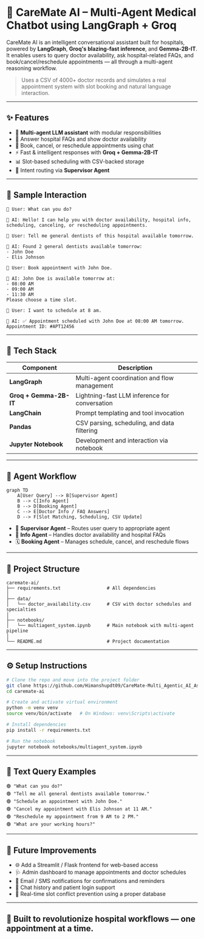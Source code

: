 # 🏥 CareMate AI – Multi-Agent Medical Chatbot using LangGraph + Groq 

CareMate AI is an intelligent conversational assistant built for hospitals, powered by **LangGraph**, **Groq's blazing-fast inference**, and **Gemma-2B-IT**. It enables users to query doctor availability, ask hospital-related FAQs, and book/cancel/reschedule appointments — all through a multi-agent reasoning workflow.

> Uses a CSV of 4000+ doctor records and simulates a real appointment system with slot booking and natural language interaction.

---

## ✨ Features

- 🤖 **Multi-agent LLM assistant** with modular responsibilities  
- 🏥 Answer hospital FAQs and show doctor availability  
- 📅 Book, cancel, or reschedule appointments using chat  
- ⚡ Fast & intelligent responses with **Groq + Gemma-2B-IT**  
- 📊 Slot-based scheduling with CSV-backed storage  
- 📌 Intent routing via **Supervisor Agent**

---

## 🧪 Sample Interaction

```plaintext
🧍 User: What can you do?

🤖 AI: Hello! I can help you with doctor availability, hospital info, scheduling, canceling, or rescheduling appointments.

🧍 User: Tell me general dentists of this hospital available tomorrow.

🤖 AI: Found 2 general dentists available tomorrow:
- John Doe
- Elis Johnson

🧍 User: Book appointment with John Doe.

🤖 AI: John Doe is available tomorrow at:
- 08:00 AM
- 09:00 AM
- 11:30 AM
Please choose a time slot.

🧍 User: I want to schedule at 8 am.

🤖 AI: ✅ Appointment scheduled with John Doe at 08:00 AM tomorrow. Appointment ID: #APT12456
```

---

## 🧰 Tech Stack

| Component              | Description                                               |
|------------------------|-----------------------------------------------------------|
| **LangGraph**          | Multi-agent coordination and flow management              |
| **Groq + Gemma-2B-IT** | Lightning-fast LLM inference for conversation             |
| **LangChain**          | Prompt templating and tool invocation                     |
| **Pandas**             | CSV parsing, scheduling, and data filtering               |
| **Jupyter Notebook**   | Development and interaction via notebook                  |

---

## 🧠 Agent Workflow

```mermaid
graph TD
    A[User Query] --> B[Supervisor Agent]
    B --> C[Info Agent]
    B --> D[Booking Agent]
    C --> E[Doctor Info / FAQ Answers]
    D --> F[Slot Matching, Scheduling, CSV Update]
```

- 🎯 **Supervisor Agent** – Routes user query to appropriate agent  
- 🧾 **Info Agent** – Handles doctor availability and hospital FAQs  
- 🗓️ **Booking Agent** – Manages schedule, cancel, and reschedule flows  

---

## 📁 Project Structure

```plaintext
caremate-ai/
├── requirements.txt                 # All dependencies
│
├── data/
│   └── doctor_availability.csv      # CSV with doctor schedules and specialties
│
├── notebooks/
│   └── multiagent_system.ipynb      # Main notebook with multi-agent pipeline
│
└── README.md                        # Project documentation
```

---

## ⚙️ Setup Instructions

```bash
# Clone the repo and move into the project folder
git clone https://github.com/Himanshupdt09/CareMate-Multi_Agentic_AI_Assistant.git
cd caremate-ai

# Create and activate virtual environment
python -m venv venv
source venv/bin/activate   # On Windows: venv\Scripts\activate

# Install dependencies
pip install -r requirements.txt

# Run the notebook
jupyter notebook notebooks/multiagent_system.ipynb
```

---

## 💬 Text Query Examples

```plaintext
🟢 "What can you do?"
🟢 "Tell me all general dentists available tomorrow."
🟢 "Schedule an appointment with John Doe."
🟢 "Cancel my appointment with Elis Johnson at 11 AM."
🟢 "Reschedule my appointment from 9 AM to 2 PM."
🟢 "What are your working hours?"
```

---

## 🔮 Future Improvements

- 🌐 Add a Streamlit / Flask frontend for web-based access  
- 🩺 Admin dashboard to manage appointments and doctor schedules  
- 🔔 Email / SMS notifications for confirmations and reminders  
- 🧠 Chat history and patient login support  
- 📅 Real-time slot conflict prevention using a proper database  

---

## 🧬 Built to revolutionize hospital workflows — one appointment at a time.
